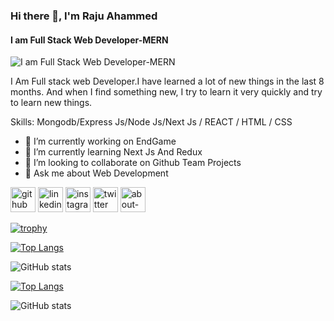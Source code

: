 
### Hi there 👋, I'm Raju Ahammed
#### I am Full Stack Web Developer-MERN
![I am Full Stack Web Developer-MERN](https://scontent.fdac41-1.fna.fbcdn.net/v/t39.30808-6/361171658_1446231809495277_8637130255511413396_n.jpg?stp=dst-jpg_s960x960&_nc_cat=103&ccb=1-7&_nc_sid=e3f864&_nc_eui2=AeE5ALLS7WBN4Qf3PXg2UBXm9EKL2rhE-xf0QovauET7F1qsy8wfXNCjIa4J8dBY7pux6qNjnlCn6RL7_1O3Dxi3&_nc_ohc=iHIO-s2QnvMAX9tnT03&_nc_ht=scontent.fdac41-1.fna&oh=00_AfCQsMsCuT_utAEJUwG0adtnmVFkvGDoM7Pe0VZ-PYnxbQ&oe=64EB7655)

I Am Full stack web Developer.I have learned a lot of new things in the last 8 months. And when I find something new, I try to learn it very quickly and try to learn new things.

Skills: Mongodb/Express Js/Node Js/Next Js / REACT  / HTML / CSS

- 🔭 I’m currently working on EndGame 
- 🌱 I’m currently learning Next Js And Redux 
- 👯 I’m looking to collaborate on Github Team Projects 
- 💬 Ask me about Web Development 


[<img src='https://cdn.jsdelivr.net/npm/simple-icons@3.0.1/icons/github.svg' alt='github' height='40'>](https://github.com/https://github.com/raju720190r)  [<img src='https://cdn.jsdelivr.net/npm/simple-icons@3.0.1/icons/linkedin.svg' alt='linkedin' height='40'>](https://www.linkedin.com/in/https://www.linkedin.com/in/md-raju-ahammed-199226211//)  [<img src='https://cdn.jsdelivr.net/npm/simple-icons@3.0.1/icons/instagram.svg' alt='instagram' height='40'>](https://www.instagram.com/https://www.instagram.com/raju420r//)  [<img src='https://cdn.jsdelivr.net/npm/simple-icons@3.0.1/icons/twitter.svg' alt='twitter' height='40'>](https://twitter.com/https://twitter.com/raju720190r)  [<img src='https://cdn.jsdelivr.net/npm/simple-icons@3.0.1/icons/about-dot-me.svg' alt='about-dot-me' height='40'>](https://raju-ahammed.web.app/)  

[![trophy](https://github-profile-trophy.vercel.app/?username=https://github.com/raju720190r)](https://github.com/ryo-ma/github-profile-trophy)

[![Top Langs](https://github-readme-stats.vercel.app/api/top-langs/?username=https://github.com/raju720190r)](https://github.com/anuraghazra/github-readme-stats)

![GitHub stats](https://github-readme-stats.vercel.app/api?username=https://github.com/raju720190r&show_icons=true)  



[![Top Langs](https://github-readme-stats.vercel.app/api/top-langs/?username=https://github.com/raju720190r)](https://github.com/anuraghazra/github-readme-stats)

![GitHub stats](https://github-readme-stats.vercel.app/api?username=https://github.com/raju720190r&show_icons=true)  

